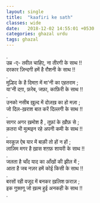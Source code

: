 ```yaml
---
layout: single
title:  "kaafiri ke sath"
classes: wide
date:   2018-12-02 14:55:01 +0530
categories: ghazal urdu
tags: ghazal
---
```

.<br>
उम्र -ए- तवील चाहिए, ना तीरगी के साथ !! <br>
दरकार  ज़िन्दगी  हमें  है   रौशनी के साथ !!<br>
.<br>
मुल्हिद के है दिमाग़ में मा'नी का एहतराम ;<br>
या'नी दग़ा, फ़रेब, जफ़ा, काफ़िरी के साथ !!<br>
.<br>
उनको नसीब ख़ुल्द में  दोज़ख़ का हो मज़ा ;<br>
जो दिल-ख़राश बात करें दिल्लगी के साथ !!<br>
.<br>
सागर  अगर  ख़मोश है ,  तूफ़ां के ख़ौफ़ से ;<br>
क़तरा भी मुत्मइन रहे अपनी कमी के साथ !!<br>
.<br>
मरकूज़  ऐब  यार  में  बाक़ी  तो  हों  न  हों ;<br>
लाज़िम मगर है ख़ास शग़फ़ शायरी के साथ !!<br>
.<br>
जलता है चाँद याद का आँखों की झील में ;<br>
आता है जब नज़र हमें कोई किसी के साथ !!<br>
.<br>
बरसों  रही वजूद में बनकर ख़लिश फ़राज़ ;<br>
इक गुफ़्तगू जो ख़त्म हुई अनकही के साथ !!<br>
.<br>
